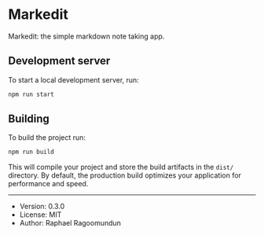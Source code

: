 # Markedit

Markedit: the simple markdown note taking app.

## Development server

To start a local development server, run:

```bash
npm run start
```

## Building

To build the project run:

```bash
npm run build
```

This will compile your project and store the build artifacts in the `dist/` directory. By default, the production build optimizes your application for performance and speed.

---

- Version: 0.3.0
- License: MIT
- Author: Raphael Ragoomundun
